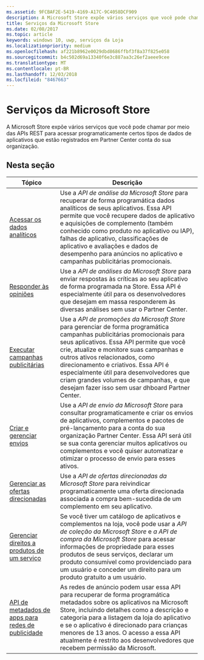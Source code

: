 ```yaml
---
ms.assetid: 9FCBAF2E-5419-4169-A17C-9C4058DCF909
description: A Microsoft Store expõe vários serviços que você pode chamar por meio das APIs REST para acessar programaticamente certos tipos de dados de aplicativos que estão registrados em Partner Center conta do sua organização.
title: Serviços da Microsoft Store
ms.date: 02/08/2017
ms.topic: article
keywords: windows 10, uwp, serviços da Loja
ms.localizationpriority: medium
ms.openlocfilehash: af221b8962e0029dbd8686ffbf3f8a37f825e058
ms.sourcegitcommit: b4c502d69a13340f6e3c887aa3c26ef2aeee9cee
ms.translationtype: MT
ms.contentlocale: pt-BR
ms.lasthandoff: 12/03/2018
ms.locfileid: "8467663"
---
```

# <a name="microsoft-store-services"></a>Serviços da Microsoft Store

A Microsoft Store expõe vários serviços que você pode chamar por meio das APIs REST para acessar programaticamente certos tipos de dados de aplicativos que estão registrados em Partner Center conta do sua organização.

## <a name="in-this-section"></a>Nesta seção


| Tópico            | Descrição                 |
|------------------|-----------------------------|
| [Acessar os dados analíticos](access-analytics-data-using-windows-store-services.md) | Use a *API de análise da Microsoft Store* para recuperar de forma programática dados analíticos de seus aplicativos. Essa API permite que você recupere dados de aplicativo e aquisições de complemento (também conhecido como produto no aplicativo ou IAP), falhas de aplicativo, classificações de aplicativo e avaliações e dados de desempenho para anúncios no aplicativo e campanhas publicitárias promocionais. |
| [Responder às opiniões](respond-to-reviews-using-windows-store-services.md) | Use a *API de análises da Microsoft Store* para enviar respostas às críticas ao seu aplicativo de forma programada na Store. Essa API é especialmente útil para os desenvolvedores que desejam em massa responderem às diversas análises sem usar o Partner Center.  |
| [Executar campanhas publicitárias](run-ad-campaigns-using-windows-store-services.md) | Use a *API de promoções da Microsoft Store* para gerenciar de forma programática campanhas publicitárias promocionais para seus aplicativos. Essa API permite que você crie, atualize e monitore suas campanhas e outros ativos relacionados, como direcionamento e criativos. Essa API é especialmente útil para desenvolvedores que criam grandes volumes de campanhas, e que desejam fazer isso sem usar dhboard Partner Center. |
| [Criar e gerenciar envios](create-and-manage-submissions-using-windows-store-services.md) | Use a *API de envio da Microsoft Store* para consultar programaticamente e criar os envios de aplicativos, complementos e pacotes de pré-lançamento para a conta do sua organização Partner Center. Essa API será útil se sua conta gerenciar muitos aplicativos ou complementos e você quiser automatizar e otimizar o processo de envio para esses ativos. |
| [Gerenciar as ofertas direcionadas ](manage-targeted-offers-using-windows-store-services.md) | Use a *API de ofertas direcionadas da Microsoft Store* para reivindicar programaticamente uma oferta direcionada associada a compra bem-sucedida de um complemento em seu aplicativo. |
| [Gerenciar direitos a produtos de um serviço](view-and-grant-products-from-a-service.md)  | Se você tiver um catálogo de aplicativos e complementos na loja, você pode usar a *API de coleção da Microsoft Store* e *a API de compra da Microsoft Store* para acessar informações de propriedade para esses produtos de seus serviços, declarar um produto consumível como providenciado para um usuário e conceder um direito para um produto gratuito a um usuário.  |
| [API de metadados de apps para redes de publicidade](app-metadata-api-for-advertising-networks.md)  | As redes de anúncio podem usar essa API para recuperar de forma programática metadados sobre os aplicativos na Microsoft Store, incluindo detalhes como a descrição e categoria para a listagem da loja do aplicativo e se o aplicativo é direcionado para crianças menores de 13 anos. O acesso a essa API atualmente é restrito aos desenvolvedores que recebem permissão da Microsoft.  |
